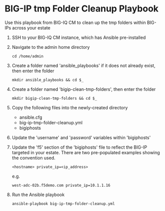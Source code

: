 # BIG-IP tmp Folder Cleanup Playbook

Use this playbook from BIG-IQ CM to clean up the tmp folders within BIG-IPs across your estate

1. SSH to your BIG-IQ CM instance, which has Ansible pre-installed
2. Navigate to the admin home directory

    `cd /home/admin`
3. Create a folder named 'ansible_playbooks' if it does not already exist, then enter the folder

    `mkdir ansible_playbooks && cd $_`
4. Create a folder named 'bigip-clean-tmp-folders', then enter the folder

    `mkdir bigip-clean-tmp-folders && cd $_`
5. Copy the following files into the newly-created directory

    - ansible.cfg
    - big-ip-tmp-folder-cleanup.yml
    - bigiphosts
6. Update the 'username' and 'password' variables within 'bigiphosts'
7. Update the 'f5' section of the 'bigiphosts' file to reflect the BIG-IP targeted in your estate. There are two pre-populated examples showing the convention used.

    `<hostname> private_ip=<ip_address>`

    e.g.

    `west-adc-02b.f5demo.com private_ip=10.1.1.16`

7. Run the Ansible playbook

    `ansible-playbook big-ip-tmp-folder-cleanup.yml`